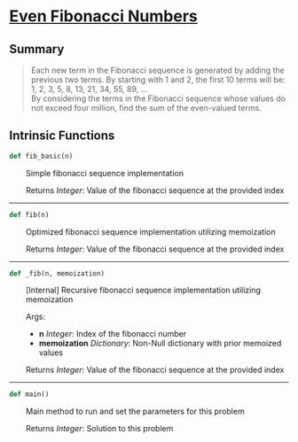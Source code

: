 <h1><a href="https://projecteuler.net/problem=2">Even Fibonacci Numbers</a></h1>

<h2>Summary</h2>

> Each new term in the Fibonacci sequence is generated by adding the previous two terms. By starting with 1 and 2, the first 10 terms will be:  
> 1, 2, 3, 5, 8, 13, 21, 34, 55, 89, ...  
> By considering the terms in the Fibonacci sequence whose values do not exceed four million, find the sum of the even-valued terms.

<h2>Intrinsic Functions</h2>

```python
def fib_basic(n)
```

<div markdown="1" style="margin-left: 30px;">

Simple fibonacci sequence implementation

</div>

<div markdown="1" style="margin-left: 30px;">

Returns *Integer*: Value of the fibonacci sequence at the provided index

</div>

------

```python
def fib(n)
```

<div markdown="1" style="margin-left: 30px;">

Optimized fibonacci sequence implementation utilizing memoization

</div>

<div markdown="1" style="margin-left: 30px;">

Returns *Integer*: Value of the fibonacci sequence at the provided index

</div>

------

```python
def _fib(n, memoization)
```

<div markdown="1" style="margin-left: 30px;">

[Internal] Recursive fibonacci sequence implementation utilizing memoization

</div>

<div markdown="1" style="margin-left: 30px;">

Args:

</div>

<div markdown="1" style="margin-left: 30px;">

* **n** *Integer*: Index of the fibonacci number
* **memoization** *Dictionary*: Non-Null dictionary with prior memoized values

</div>

<div markdown="1" style="margin-left: 30px;">

Returns *Integer*: Value of the fibonacci sequence at the provided index

</div>

------

```python
def main()
```

<div markdown="1" style="margin-left: 30px;">

Main method to run and set the parameters for this problem

</div>

<div markdown="1" style="margin-left: 30px;">

Returns *Integer*: Solution to this problem

</div>